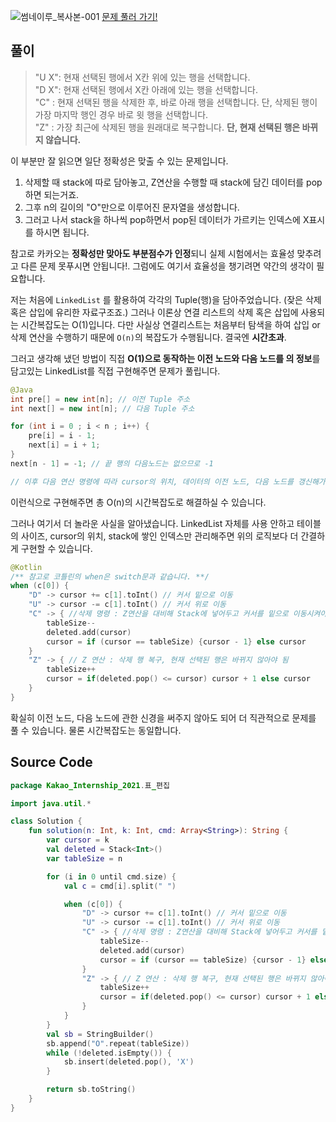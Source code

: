![썸네이루_복사본-001](https://user-images.githubusercontent.com/83625797/152482397-61474863-3f72-4018-b1cf-b94615e40d2a.png)
[문제 풀러 가기!](https://programmers.co.kr/learn/courses/30/lessons/81303)

## 풀이
>"U X": 현재 선택된 행에서 X칸 위에 있는 행을 선택합니다.  
>"D X": 현재 선택된 행에서 X칸 아래에 있는 행을 선택합니다.  
"C" : 현재 선택된 행을 삭제한 후, 바로 아래 행을 선택합니다. 단, 삭제된 행이 가장 마지막 행인 경우 바로 윗 행을 선택합니다.  
"Z" : 가장 최근에 삭제된 행을 원래대로 복구합니다. **단, 현재 선택된 행은 바뀌지 않습니다.**  

이 부분만 잘 읽으면 일단 정확성은 맞출 수 있는 문제입니다.  
1. 삭제할 때 stack에 따로 담아놓고, Z연산을 수행할 때 stack에 담긴 데이터를 pop하면 되는거죠.  
2. 그후 n의 길이의 "O"만으로 이루어진 문자열을 생성합니다.  
3. 그러고 나서 stack을 하나씩 pop하면서 pop된 데이터가 가르키는 인덱스에 X표시를 하시면 됩니다.  

참고로 카카오는 **정확성만 맞아도 부분점수가 인정**되니 실제 시험에서는 효율성 맞추려고 다른 문제 못푸시면 안됩니다!.
그럼에도 여기서 효율성을 챙기려면 약간의 생각이 필요합니다.

 저는 처음에 `LinkedList` 를 활용하여 각각의 Tuple(행)을 담아주었습니다. (잦은 삭제 혹은 삽입에 유리한 자료구조죠.)
그러나 이론상 연결 리스트의 삭제 혹은 삽입에 사용되는 시간복잡도는 O(1)입니다.
다만 사실상 연결리스트는 처음부터 탐색을 하여 삽입 or 삭제 연산을 수행하기 때문에 `O(n)`의 복잡도가 수행됩니다.
결국엔 **시간초과**.

그러고 생각해 냈던 방법이 직접 **O(1)으로 동작하는 이전 노드와 다음 노드를 의 정보**를 담고있는 LinkedList를 직접 구현해주면 문제가 풀립니다.
```java
@Java
int pre[] = new int[n]; // 이전 Tuple 주소
int next[] = new int[n]; // 다음 Tuple 주소

for (int i = 0 ; i < n ; i++) {
    pre[i] = i - 1;
    next[i] = i + 1;
}                                
next[n - 1] = -1; // 끝 행의 다음노드는 없으므로 -1

// 이후 다음 연산 명령에 따라 cursor의 위치, 데이터의 이전 노드, 다음 노드를 갱신해가면서 코드를 이어나가시면 됩니다.
```
이런식으로 구현해주면 총 O(n)의 시간복잡도로 해결하실 수 있습니다.

그러나 여기서 더 놀라운 사실을 알아냈습니다.
LinkedList 자체를 사용 안하고 테이블의 사이즈, cursor의 위치, stack에 쌓인 인덱스만 관리해주면 위의 로직보다 더 간결하게 구현할 수 있습니다.

```kotlin
@Kotlin
/** 참고로 코틀린의 when은 switch문과 같습니다. **/
when (c[0]) {
    "D" -> cursor += c[1].toInt() // 커서 밑으로 이동
    "U" -> cursor -= c[1].toInt() // 커서 위로 이동
    "C" -> { //삭제 명령 : Z연산을 대비해 Stack에 넣어두고 커서를 밑으로 이동시켜야함
        tableSize--
        deleted.add(cursor)
        cursor = if (cursor == tableSize) {cursor - 1} else cursor
    }
    "Z" -> { // Z 연산 : 삭제 행 복구, 현재 선택된 행은 바뀌지 않아야 됨
        tableSize++
        cursor = if(deleted.pop() <= cursor) cursor + 1 else cursor
    }
}
```

확실히 이전 노드, 다음 노드에 관한 신경을 써주지 않아도 되어 더 직관적으로 문제를 풀 수 있습니다.
물론 시간복잡도는 동일합니다.

## Source Code

```kotlin
package Kakao_Internship_2021.표_편집

import java.util.*

class Solution {
    fun solution(n: Int, k: Int, cmd: Array<String>): String {
        var cursor = k
        val deleted = Stack<Int>()
        var tableSize = n

        for (i in 0 until cmd.size) {
            val c = cmd[i].split(" ")

            when (c[0]) {
                "D" -> cursor += c[1].toInt() // 커서 밑으로 이동
                "U" -> cursor -= c[1].toInt() // 커서 위로 이동
                "C" -> { //삭제 명령 : Z연산을 대비해 Stack에 넣어두고 커서를 밑으로 이동시켜야함
                    tableSize--
                    deleted.add(cursor)
                    cursor = if (cursor == tableSize) {cursor - 1} else cursor
                }
                "Z" -> { // Z 연산 : 삭제 행 복구, 현재 선택된 행은 바뀌지 않아야 됨
                    tableSize++
                    cursor = if(deleted.pop() <= cursor) cursor + 1 else cursor
                }
            }
        }
        val sb = StringBuilder()
        sb.append("O".repeat(tableSize))
        while (!deleted.isEmpty()) {
            sb.insert(deleted.pop(), 'X')
        }

        return sb.toString()
    }
}

```
